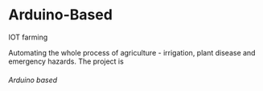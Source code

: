 # Arduino-Based
IOT farming

Automating the whole process of agriculture - irrigation, plant disease and emergency hazards.
The project is <h6> Arduino based </h6>
